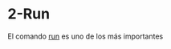 [runInDocker]:https://docs.docker.com/engine/reference/commandline/run/
[commandsListDocker]: https://docs.docker.com/engine/reference/commandline/docker/
# 2-Run

El comando [run][runInDocker] es uno de los más importantes 